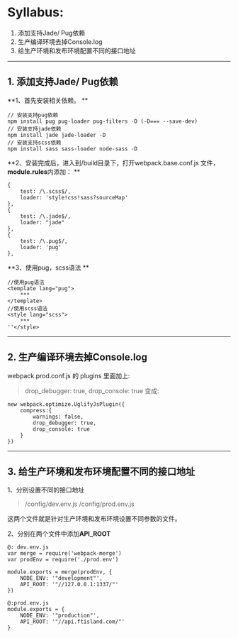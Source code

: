 # Syllabus:
1. 添加支持Jade/ Pug依赖
2. 生产编译环境去掉Console.log
3. 给生产环境和发布环境配置不同的接口地址

---

## 1. 添加支持Jade/ Pug依赖
**1、首先安装相关依赖。 **

```
// 安装支持pug依赖 
npm install pug pug-loader pug-filters -D (-D=== --save-dev)
// 安装支持jade依赖 
npm install jade jade-loader -D 
// 安装支持scss依赖 
npm install sass sass-loader node-sass -D
```

**2、安装完成后，进入到/build目录下，打开webpack.base.conf.js 文件，**module.rules**内添加： **
```
{
	test: /\.scss$/,
	loader: 'style!css!sass?sourceMap'
},
{
	test: /\.jade$/,
	loader: "jade"
},
{
	test: /\.pug$/,
	loader: 'pug'
},
```

**3、使用pug，scss语法 **
```
//使用pug语法
<template lang="pug">
	***
</template>
//使用scss语法
<style lang="scss">
	***
''</style>
```

---
## 2. 生产编译环境去掉Console.log

webpack.prod.conf.js 的 plugins 里面加上:
> drop_debugger: true,
> drop_console: true
变成:
```
new webpack.optimize.UglifyJsPlugin({
	compress:{
		warnings: false,
		drop_debugger: true,
		drop_console: true
	}
})
```
---

## 3. 给生产环境和发布环境配置不同的接口地址

1、分别设置不同的接口地址
> /config/dev.env.js
> /config/prod.env.js

这两个文件就是针对生产环境和发布环境设置不同参数的文件。

2、分别在两个文件中添加**API\_ROOT**
```
@: dev.env.js
var merge = require('webpack-merge')
var prodEnv = require('./prod.env')

module.exports = merge(prodEnv, {
	NODE_ENV: '"development"',
	API_ROOT: '"//127.0.0.1:1337/"'
})
```
```
@:prod.env.js
module.exports = {
	NODE_ENV: '"production"',
	API_ROOT: '"//api.ftisland.com/"'
}
```
